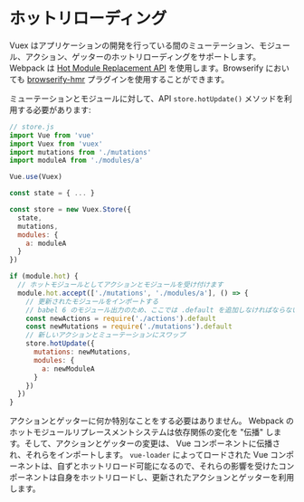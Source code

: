 # ホットリローディング

Vuex はアプリケーションの開発を行っている間のミューテーション、モジュール、アクション、ゲッターのホットリローディングをサポートします。Webpack は [Hot Module Replacement API](https://webpack.github.io/docs/hot-module-replacement.html) を使用します。Browserify においても [browserify-hmr](https://github.com/AgentME/browserify-hmr/) プラグインを使用することができます。

ミューテーションとモジュールに対して、API `store.hotUpdate()` メソッドを利用する必要があります:

``` js
// store.js
import Vue from 'vue'
import Vuex from 'vuex'
import mutations from './mutations'
import moduleA from './modules/a'

Vue.use(Vuex)

const state = { ... }

const store = new Vuex.Store({
  state,
  mutations,
  modules: {
    a: moduleA
  }
})

if (module.hot) {
  // ホットモジュールとしてアクションとモジュールを受け付けます
  module.hot.accept(['./mutations', './modules/a'], () => {
    // 更新されたモジュールをインポートする
    // babel 6 のモジュール出力のため、ここでは .default を追加しなければならない
    const newActions = require('./actions').default
    const newMutations = require('./mutations').default
    // 新しいアクションとミューテーションにスワップ
    store.hotUpdate({
      mutations: newMutations,
      modules: {
        a: newModuleA
      }
    })
  })
}
```

アクションとゲッターに何か特別なことをする必要はありません。 Webpack のホットモジュールリプレースメントシステムは依存関係の変化を "伝播" します。そして、アクションとゲッターの変更は、 Vue コンポーネントに伝播され、それらをインポートします。 `vue-loader` によってロードされた Vue コンポーネントは、自ずとホットリロード可能になるので、それらの影響を受けたコンポーネントは自身をホットリロードし、更新されたアクションとゲッターを利用します。
